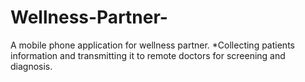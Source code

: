 # Wellness-Partner-
A mobile phone application for wellness partner. *Collecting patients information and transmitting it to remote doctors for screening and diagnosis. 
